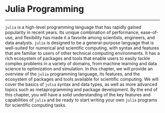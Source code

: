# Julia Programming
---

`julia` is a high-level programming language that has rapidly gained popularity in recent years. Its unique combination of performance, ease-of-use, and flexibility has made it a favorite among scientists, engineers, and data analysts. `julia` is designed to be a general-purpose language that is well-suited for numerical and scientific computing, with syntax and features that are familiar to users of other technical computing environments. It has a rich ecosystem of packages and tools that enable users to easily tackle complex problems in a variety of domains, from machine learning and data science to optimization and simulation. In this chapter, we will provide an overview of the `julia` programming language, its features, and the ecosystem of packages and tools available for scientific computing. We will cover the basics of `julia` syntax and data types, as well as more advanced topics such as metaprogramming and package development. By the end of this chapter, you will have a solid understanding of the key features and capabilities of `julia` and be ready to start writing your own `julia` programs for scientific computing tasks.
